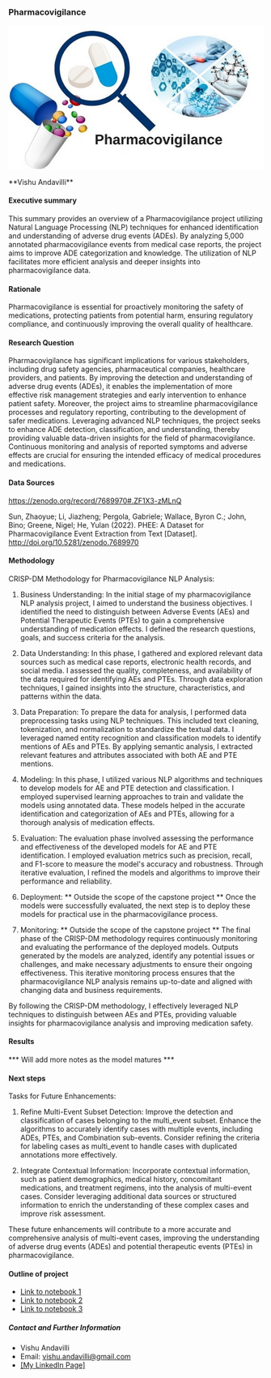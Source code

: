 ### Pharmacovigilance
<p align=”center”>
<img src='./pharmacovigilance-main/images/Pharmacovigilance-Market.jpg'>
</p>
**Vishu Andavilli**

#### Executive summary
This summary provides an overview of a Pharmacovigilance project utilizing Natural Language Processing (NLP) techniques for enhanced identification and understanding of adverse drug events (ADEs). By analyzing 5,000 annotated pharmacovigilance events from medical case reports, the project aims to improve ADE categorization and knowledge. The utilization of NLP facilitates more efficient analysis and deeper insights into pharmacovigilance data.

#### Rationale
Pharmacovigilance is essential for proactively monitoring the safety of medications, protecting patients from potential harm, ensuring regulatory compliance, and continuously improving the overall quality of healthcare.

#### Research Question
Pharmacovigilance has significant implications for various stakeholders, including drug safety agencies, pharmaceutical companies, healthcare providers, and patients. By improving the detection and understanding of adverse drug events (ADEs), it enables the implementation of more effective risk management strategies and early intervention to enhance patient safety. Moreover, the project aims to streamline pharmacovigilance processes and regulatory reporting, contributing to the development of safer medications. Leveraging advanced NLP techniques, the project seeks to enhance ADE detection, classification, and understanding, thereby providing valuable data-driven insights for the field of pharmacovigilance. Continuous monitoring and analysis of reported symptoms and adverse effects are crucial for ensuring the intended efficacy of medical procedures and medications.

#### Data Sources
https://zenodo.org/record/7689970#.ZF1X3-zMLnQ

Sun, Zhaoyue; Li, Jiazheng; Pergola, Gabriele; Wallace, Byron C.; John, Bino; Greene, Nigel; He, Yulan (2022). PHEE: A Dataset for Pharmacovigilance Event Extraction from Text [Dataset]. http://doi.org/10.5281/zenodo.7689970

#### Methodology
CRISP-DM Methodology for Pharmacovigilance NLP Analysis: 

1. Business Understanding:
In the initial stage of my pharmacovigilance NLP analysis project, I aimed to understand the business objectives. I identified the need to distinguish between Adverse Events (AEs) and Potential Therapeutic Events (PTEs) to gain a comprehensive understanding of medication effects. I defined the research questions, goals, and success criteria for the analysis.

2. Data Understanding:
In this phase, I gathered and explored relevant data sources such as medical case reports, electronic health records, and social media. I assessed the quality, completeness, and availability of the data required for identifying AEs and PTEs. Through data exploration techniques, I gained insights into the structure, characteristics, and patterns within the data.

3. Data Preparation:
To prepare the data for analysis, I performed data preprocessing tasks using NLP techniques. This included text cleaning, tokenization, and normalization to standardize the textual data. I leveraged named entity recognition and classification models to identify mentions of AEs and PTEs. By applying semantic analysis, I extracted relevant features and attributes associated with both AE and PTE mentions.

4. Modeling:
In this phase, I utilized various NLP algorithms and techniques to develop models for AE and PTE detection and classification. I employed supervised learning approaches to train and validate the models using annotated data. These models helped in the accurate identification and categorization of AEs and PTEs, allowing for a thorough analysis of medication effects.

5. Evaluation:
The evaluation phase involved assessing the performance and effectiveness of the developed models for AE and PTE identification. I employed evaluation metrics such as precision, recall, and F1-score to measure the model's accuracy and robustness. Through iterative evaluation, I refined the models and algorithms to improve their performance and reliability.

6. Deployment: ** Outside the scope of the capstone project **
Once the models were successfully evaluated, the next step is to deploy these models for practical use in the pharmacovigilance process.

7. Monitoring: ** Outside the scope of the capstone project **
The final phase of the CRISP-DM methodology requires continuously monitoring and evaluating the performance of the deployed models. Outputs generated by the models are analyzed, identify any potential issues or challenges, and make necessary adjustments to ensure their ongoing effectiveness. This iterative monitoring process ensures that the pharmacovigilance NLP analysis remains up-to-date and aligned with changing data and business requirements.

By following the CRISP-DM methodology, I effectively leveraged NLP techniques to distinguish between AEs and PTEs, providing valuable insights for pharmacovigilance analysis and improving medication safety.

#### Results
*** Will add more notes as the model matures ***

#### Next steps
Tasks for Future Enhancements:

1. Refine Multi-Event Subset Detection: Improve the detection and classification of cases belonging to the multi_event subset. Enhance the algorithms to accurately identify cases with multiple events, including ADEs, PTEs, and Combination sub-events. Consider refining the criteria for labeling cases as multi_event to handle cases with duplicated annotations more effectively.

2. Integrate Contextual Information: Incorporate contextual information, such as patient demographics, medical history, concomitant medications, and treatment regimens, into the analysis of multi-event cases. Consider leveraging additional data sources or structured information to enrich the understanding of these complex cases and improve risk assessment.

These future enhancements will contribute to a more accurate and comprehensive analysis of multi-event cases, improving the understanding of adverse drug events (ADEs) and potential therapeutic events (PTEs) in pharmacovigilance.

#### Outline of project

- [Link to notebook 1]()
- [Link to notebook 2]()
- [Link to notebook 3]()


##### Contact and Further Information

- Vishu Andavilli
- Email: vishu.andavilli@gmail.com
- <a href='https://www.linkedin.com/in/vandavilli/'/> [My LinkedIn Page] </a>

